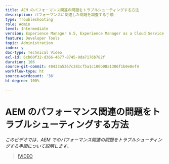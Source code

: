 ```yaml
---
title: AEM のパフォーマンス関連の問題をトラブルシューティングする方法
description: パフォーマンスに関連した問題を調査する手順
type: Troubleshooting
role: Admin
level: Intermediate
version: Experience Manager 6.5, Experience Manager as a Cloud Service
feature: Developer Tools
topic: Administration
index: y
doc-type: Technical Video
exl-id: 6cb60f32-d366-4677-8745-9da7176b782f
duration: 106
source-git-commit: 48433a5367c281cf5a1c106b08a1306f1b0e8ef4
workflow-type: ht
source-wordcount: '36'
ht-degree: 100%

---
```


# AEM のパフォーマンス関連の問題をトラブルシューティングする方法

*このビデオでは、AEM でのパフォーマンス関連の問題をトラブルシューティングする手順について説明します。*

>[!VIDEO](https://video.tv.adobe.com/v/3418655?quality=12&learn=on&captions=jpn)
